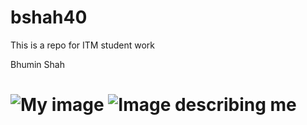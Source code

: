 # bshah40
This is a repo for ITM student work

Bhumin Shah <h1>

![My image](/Users/bhumin/Documents/GitHub/bshah40/ITMD-521/Week-01/images/myself.png)
![Image describing me](/Users/bhumin/Documents/GitHub/bshah40/ITMD-521/Week-01/images/sachin.png)
